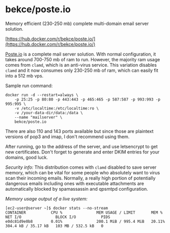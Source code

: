 # bekce/poste.io
Memory efficient (230-250 mb) complete multi-domain email server solution.

[https://hub.docker.com/r/bekce/poste.io/](https://hub.docker.com/r/bekce/poste.io/)

[Poste.io](http://poste.io) is a complete mail server solution. 
With normal configuration, it takes around 700-750 mb of ram to run. However, the majority ram usage comes from `clamd`, which is an anti-virus service. This variation disables `clamd` and it now consumes only 230-250 mb of ram, which can easily fit into a 512 mb vps. 

Sample run command: 

```
docker run -d --restart=always \
    -p 25:25 -p 80:80 -p 443:443 -p 465:465 -p 587:587 -p 993:993 -p 995:995 \
    -v /etc/localtime:/etc/localtime:ro \
    -v /your-data-dir/data:/data \
    --name "mailserver" \
    bekce/poste.io
```

There are also 110 and 143 ports available but since those are plaintext versions of pop3 and imap, I don't recommend using them. 

After running, go to the address of the server, and use letsencrypt to get new certificates. Don't forget to generate and enter DKIM entries for your domains, good luck. 

*Security info:* This distribution comes with `clamd` disabled to save server memory, which can be vital for some people who absolutely want to virus scan their incoming emails. Normally, a really high portion of potentially dangerous emails including ones with executable attachments are automatically blocked by spamassassin and qpsmtpd configuration. 

*Memory usage output of a live system:*
```
[ec2-user@server ~]$ docker stats --no-stream
CONTAINER           CPU %               MEM USAGE / LIMIT       MEM %               NET I/O               BLOCK I/O           PIDS
e0dc81d9e0b8        0.01%               200.1 MiB / 995.4 MiB   20.11%              304.4 kB / 35.17 kB   103 MB / 532.5 kB   0
```
